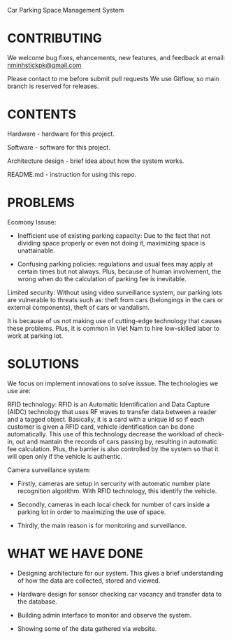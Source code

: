 Car Parking Space Management System

# CONTRIBUTING

We welcome bug fixes, ehancements, new features, and feedback at email: nminhstickpk@gmail.com

Please contact to me before submit pull requests We use Gitflow, so main branch is reserved for releases.

# CONTENTS

Hardware - hardware for this project.

Software - software for this project.

Architecture design - brief idea about how the system works.

README.md - instruction for using this repo.

# PROBLEMS

Ecomony Issuse:

- Inefficient use of existing parking capacity:  Due to the fact that not dividing space properly or even not doing it, maximizing space is unattainable.

- Confusing parking policies: regulations and usual fees may apply at certain times but not always. Plus, because of human involvement, the wrong when do the calculation of parking fee is inevitable.

Limited security: Without using video surveillance system, our parking lots are vulnerable to threats such as: theft from cars (belongings in the cars or external components), theft of cars or vandalism.

It is because of us not making use of cutting-edge technology that causes these problems. Plus, it is common in Viet Nam to hire low-skilled labor to work at parking lot.

# SOLUTIONS

We focus on implement innovations to solve isssue. The technologies we use are:

RFID technology: RFID is an Automatic Identification and Data Capture (AIDC) technology that uses RF waves to transfer data between a reader and a tagged object. Basically, it is a card with a unique id so if each customer is given a RFID card, vehicle identification can be done automatically. This use of this technology decrease the workload of check-in, out and mantain the records of cars passing by, resulting in automatic fee calculation. Plus, the barrier is also controlled by the system so that it will open only if the vehicle is authentic.

Camera surveillance system: 

- Firstly, cameras are setup in sercurity with automatic number plate recognition algorithm. With RFID technology, this identify the vehicle.

- Secondly, cameras in each local check for number of cars inside a parking lot in order to maximizing the use of space.

- Thirdly, the main reason is for monitoring and surveillance.

# WHAT WE HAVE DONE
- Designing architecture for our system. This gives a brief understanding of how the data are collected, stored and viewed.

- Hardware design for sensor checking car vacancy and transfer data to the database.

- Building admin interface to monitor and observe the system.

- Showing some of the data gathered via website.


